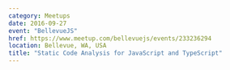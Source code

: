 ```yaml
---
category: Meetups
date: 2016-09-27
event: "BellevueJS"
href: https://www.meetup.com/bellevuejs/events/233236294
location: Bellevue, WA, USA
title: "Static Code Analysis for JavaScript and TypeScript"
---
```

